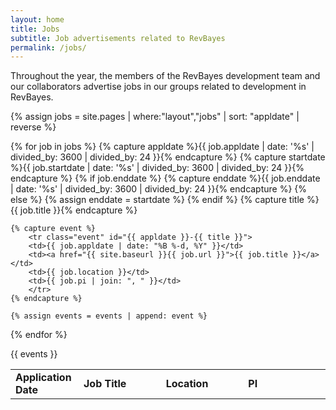 ```yaml
---
layout: home
title: Jobs
subtitle: Job advertisements related to RevBayes
permalink: /jobs/
---
```


Throughout the year, the members of the RevBayes development team and our collaborators advertise jobs in our groups related to development in RevBayes.

{% assign jobs = site.pages | where:"layout","jobs" | sort: "appldate" | reverse %}

{% for job in jobs %}
	{% capture appldate %}{{ job.appldate | date: '%s' | divided_by: 3600 | divided_by: 24 }}{% endcapture %}
	{% capture startdate %}{{ job.startdate | date: '%s' | divided_by: 3600 | divided_by: 24 }}{% endcapture %}
    {% if job.enddate %}
        {% capture enddate %}{{ job.enddate | date: '%s' | divided_by: 3600 | divided_by: 24 }}{% endcapture %}
    {% else %}
        {% assign enddate = startdate %}
    {% endif %}
	{% capture title %}{{ job.title }}{% endcapture %}

	{% capture event %}
		<tr class="event" id="{{ appldate }}-{{ title }}">
		<td>{{ job.appldate | date: "%B %-d, %Y" }}</td>
		<td><a href="{{ site.baseurl }}{{ job.url }}">{{ job.title }}</a></td>
		<td>{{ job.location }}</td>
		<td>{{ job.pi | join: ", " }}</td>
		</tr>
	{% endcapture %}

	{% assign events = events | append: event %}
{% endfor %}

<div id="jobs">
<table class="table table-striped" style="width:100%">
<tr class="header">
<td width="15%"><b>Application Date</b></td>
<td width="25%"><b>Job Title</b></td>
<td width="25%"><b>Location</b></td>
<td width="25%"><b>PI</b></td>
</tr>
{{ events }}
<tr>


<script type="text/javascript" src="{{ site.baseurl }}/assets/js/vendor/jquery.min.js"></script>
<script type="text/javascript" src="{{ site.baseurl }}{% link assets/js/jobs.js %}"></script>